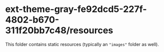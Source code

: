 # ext-theme-gray-fe92dcd5-227f-4802-b670-311f20bb7c48/resources

This folder contains static resources (typically an `"images"` folder as well).
